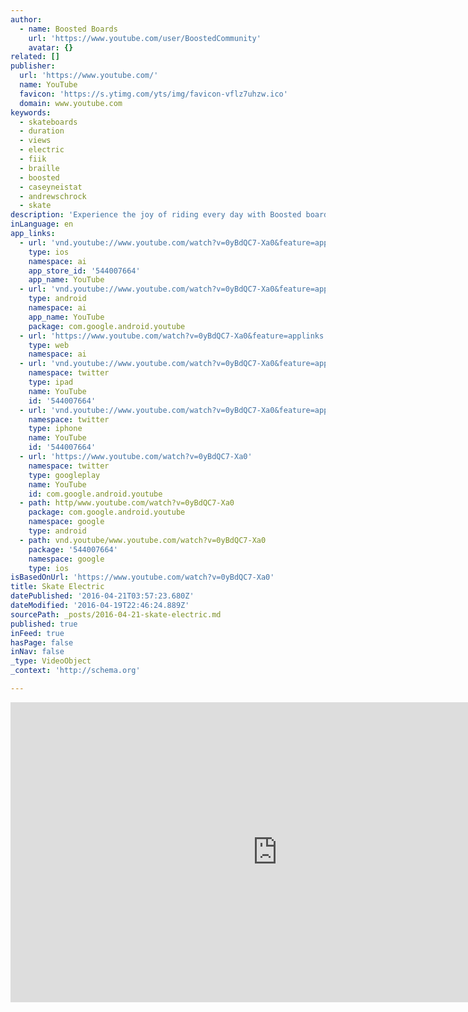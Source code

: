 ```yaml
---
author:
  - name: Boosted Boards
    url: 'https://www.youtube.com/user/BoostedCommunity'
    avatar: {}
related: []
publisher:
  url: 'https://www.youtube.com/'
  name: YouTube
  favicon: 'https://s.ytimg.com/yts/img/favicon-vflz7uhzw.ico'
  domain: www.youtube.com
keywords:
  - skateboards
  - duration
  - views
  - electric
  - fiik
  - braille
  - boosted
  - caseyneistat
  - andrewschrock
  - skate
description: 'Experience the joy of riding every day with Boosted boards, powerful, portable electric longboards. The future of transportation has arrived. Learn more at http://boostedboards.com/.'
inLanguage: en
app_links:
  - url: 'vnd.youtube://www.youtube.com/watch?v=0yBdQC7-Xa0&feature=applinks'
    type: ios
    namespace: ai
    app_store_id: '544007664'
    app_name: YouTube
  - url: 'vnd.youtube://www.youtube.com/watch?v=0yBdQC7-Xa0&feature=applinks'
    type: android
    namespace: ai
    app_name: YouTube
    package: com.google.android.youtube
  - url: 'https://www.youtube.com/watch?v=0yBdQC7-Xa0&feature=applinks'
    type: web
    namespace: ai
  - url: 'vnd.youtube://www.youtube.com/watch?v=0yBdQC7-Xa0&feature=applinks'
    namespace: twitter
    type: ipad
    name: YouTube
    id: '544007664'
  - url: 'vnd.youtube://www.youtube.com/watch?v=0yBdQC7-Xa0&feature=applinks'
    namespace: twitter
    type: iphone
    name: YouTube
    id: '544007664'
  - url: 'https://www.youtube.com/watch?v=0yBdQC7-Xa0'
    namespace: twitter
    type: googleplay
    name: YouTube
    id: com.google.android.youtube
  - path: http/www.youtube.com/watch?v=0yBdQC7-Xa0
    package: com.google.android.youtube
    namespace: google
    type: android
  - path: vnd.youtube/www.youtube.com/watch?v=0yBdQC7-Xa0
    package: '544007664'
    namespace: google
    type: ios
isBasedOnUrl: 'https://www.youtube.com/watch?v=0yBdQC7-Xa0'
title: Skate Electric
datePublished: '2016-04-21T03:57:23.680Z'
dateModified: '2016-04-19T22:46:24.889Z'
sourcePath: _posts/2016-04-21-skate-electric.md
published: true
inFeed: true
hasPage: false
inNav: false
_type: VideoObject
_context: 'http://schema.org'

---
```

<iframe src="https://cdn.embedly.com/widgets/media.html?src=https%3A%2F%2Fwww.youtube.com%2Fembed%2F0yBdQC7-Xa0%3Ffeature%3Doembed&amp;url=https%3A%2F%2Fwww.youtube.com%2Fwatch%3Fv%3D0yBdQC7-Xa0&amp;image=https%3A%2F%2Fi.ytimg.com%2Fvi%2F0yBdQC7-Xa0%2Fhqdefault.jpg&amp;key=b7d04c9b404c499eba89ee7072e1c4f7&amp;type=text%2Fhtml&amp;schema=youtube" width="854" height="480" scrolling="no" frameborder="0" allowfullscreen="" style=""></iframe>